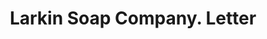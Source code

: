 ---
doi: 10.7916/D8JH4Z6Z
date_other: '1901'
date_other_textual: '1901'
form: correspondence
genre:
- Letters (correspondence)
name:
- Larkin Soap Company
object_in_context_url: https://biggert.cul.columbia.edu/items/view/ave_biggert_00894
subject_hierarchical_geographic:
- Buffalo, New York, United States
subject_name:
- Larkin Soap Company
title: Larkin Soap Company. Letter
sort_title: Larkin Soap Company. Letter
call_number: ave_biggert_00894
coordinates:
- 42.90472222222222,-78.84944444444444
pid: ave_biggert_00894
identifiers: ave_biggert_00894
thumbnail: https://derivativo-3.library.columbia.edu/iiif/2/ldpd:345818/full/!256,256/0/native.jpg
permalink: "/items/ave_biggert_00894/"
layout: iiif-image-page
---